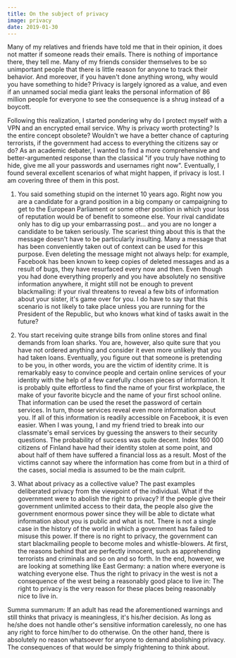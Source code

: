 ```yaml
---
title: On the subject of privacy
image: privacy
date: 2019-01-30
---
```

Many of my relatives and friends have told me that in their opinion, it does not matter if someone reads their emails.
There is nothing of importance there, they tell me. Many of my friends consider themselves to be so unimportant people
that there is little reason for anyone to track their behavior. And moreover, if you haven't done anything wrong, why
would you have something to hide? Privacy is largely ignored as a value, and even if an unnamed social media giant
leaks the personal information of 86 million people for everyone to see the consequence is a shrug instead of a boycott.

Following this realization, I started pondering why do I protect myself with a VPN and an encrypted email service. Why
is privacy worth protecting? Is the entire concept obsolete? Wouldn't we have a better chance of capturing
terrorists, if the government had access to everything the citizens say or do? As an academic debater, I wanted to find
a more comprehensive and better-argumented response than the classical "if you truly have nothing to hide, give me all
your passwords and usernames right now". Eventually, I found several excellent scenarios of what might happen, if
privacy is lost. I am covering three of them in this post.

1. You said something stupid on the internet 10 years ago. Right now you are a candidate for a grand position in a big
company or campaigning to get to the European Parliament or some other position in which your loss of reputation would
be of benefit to someone else. Your rival candidate only has to dig up your embarrassing post... and you are no longer
a candidate to be taken seriously. The scariest thing about this is that the message doesn't have to be particularly
insulting. Many a message that has been conveniently taken out of context can be used for this purpose. Even deleting
the message might not always help: for example, Facebook has been known to keep copies of deleted messages and as a
result of bugs, they have resurfaced every now and then. Even though you had done everything properly and you have
absolutely no sensitive information anywhere, it might still not be enough to prevent blackmailing: if your rival
threatens to reveal a few bits of information about your sister, it's game over for you. I do have to say that this
scenario is not likely to take place unless you are running for the President of the Republic, but who knows what kind
of tasks await in the future?

2. You start receiving quite strange bills from online stores and final demands from loan sharks. You are, however, also
 quite sure that you have not ordered anything and consider it even more unlikely that you had taken loans. Eventually,
 you figure out that someone is pretending to be you, in other words, you are the victim of identity crime. It is
 remarkably easy to convince people and certain online services of your identity with the help of a few carefully
 chosen pieces of information. It is probably quite effortless to find the name of your first workplace, the make of
 your favorite bicycle and the name of your first school online. That information can be used the reset the password of
 certain services. In turn, those services reveal even more information about you. If all of this information is readily
 accessible on Facebook, it is even easier. When I was young, I and my friend tried to break into our classmate's email
 services by guessing the answers to their security questions. The probability of success was quite decent. Index 160
 000 citizens of Finland have had their identity stolen at some point, and about half of them have suffered a financial
 loss as a result. Most of the victims cannot say where the information has come from but in a third of the cases,
 social media is assumed to be the main culprit.

3. What about privacy as a collective value? The past examples deliberated privacy from the viewpoint of the individual.
What if the government were to abolish the right to privacy? If the people give their government unlimited access to
their data, the people also give the government enormous power since they will be able to dictate what information about
you is public and what is not. There is not a single case in the history of the world in which a government has failed
to misuse this power. If there is no right to privacy, the government can start blackmailing people to become moles and
whistle-blowers. At first, the reasons behind that are perfectly innocent, such as apprehending terrorists and criminals
and so on and so forth. In the end, however, we are looking at something like East Germany: a nation where everyone is
watching everyone else. Thus the right to privacy in the west is not a consequence of the west being a reasonably good
place to live in: The right to privacy is the very reason for these places being reasonably nice to live in.

Summa summarum: If an adult has read the aforementioned warnings and still thinks that privacy is meaningless, it's
his/her decision. As long as he/she does not handle other's sensitive information carelessly, no one has any right to
force him/her to do otherwise. On the other hand, there is absolutely no reason whatsoever for anyone to demand
abolishing privacy. The consequences of that would be simply frightening to think about.
